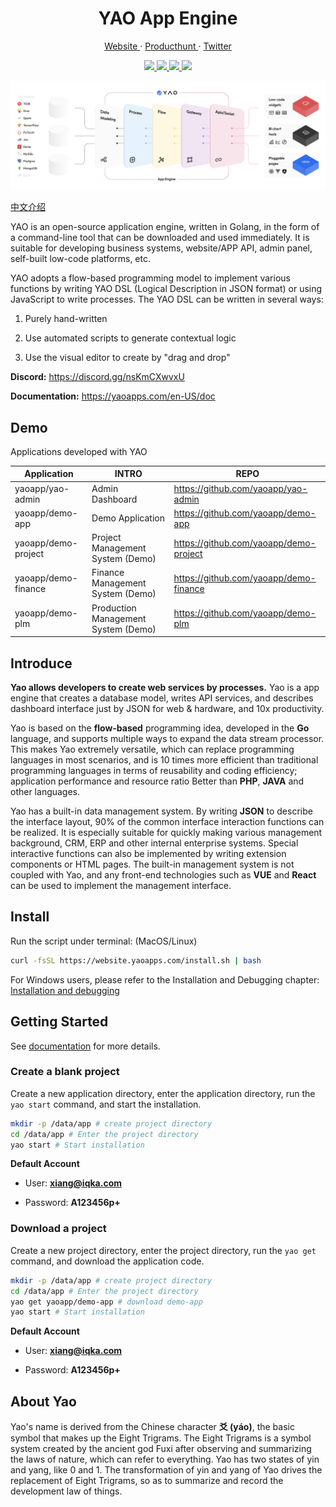 <p align="center">
    <h1 align="center">YAO App Engine</h1>
</p>

<p align="center">
  <a aria-label="website" href="https://yaoapps.com" target="_blank">
    Website
  </a>
  ·
  <a aria-label="producthunt" href="https://www.producthunt.com/posts/yao-app-engine" target="_blank">
    Producthunt
  </a>
  ·
  <a aria-label="twitter" href="https://twitter.com/YaoApp" target="_blank">
    Twitter
  </a>
  <!-- ·
  <a aria-label="discord" href="https://discord.gg/nsKmCXwvxU" target="_blank">
    Discord
  </a> -->
</p>

<p align="center">
  <a aria-label="UnitTest" href="https://github.com/YaoApp/yao/actions/workflows/unit-test.yml" target="_blank">
    <img src="https://github.com/YaoApp/yao/actions/workflows/unit-test.yml/badge.svg">
  </a>
  <a aria-label="codecov" href="https://codecov.io/gh/YaoApp/yao" target="_blank">
    <img src="https://codecov.io/gh/YaoApp/yao/branch/main/graph/badge.svg?token=294Y05U71J">
  </a>
  <a aria-label="Go Report Card" href="https://goreportcard.com/report/github.com/yaoapp/yao" target="_blank">
    <img src="https://goreportcard.com/badge/github.com/yaoapp/yao">
  </a>
  <a aria-label="Go Reference" href="https://pkg.go.dev/github.com/yaoapp/yao" target="_blank">
    <img src="https://pkg.go.dev/badge/github.com/yaoapp/yao.svg">
  </a>
</p>

![intro](docs/architecture.png)

[中文介绍](README.zh-CN.md)

YAO is an open-source application engine, written in Golang, in the form of a command-line tool that can be downloaded and used immediately. It is suitable for developing business systems, website/APP API, admin panel, self-built low-code platforms, etc.

YAO adopts a flow-based programming model to implement various functions by writing YAO DSL (Logical Description in JSON format) or using JavaScript to write processes. The YAO DSL can be written in several ways:

1. Purely hand-written

2. Use automated scripts to generate contextual logic

3. Use the visual editor to create by "drag and drop"

**Discord:** https://discord.gg/nsKmCXwvxU

**Documentation:** https://yaoapps.com/en-US/doc

## Demo

Applications developed with YAO

| Application         | INTRO                               | REPO                                   |
| ------------------- | ----------------------------------- | -------------------------------------- |
| yaoapp/yao-admin    | Admin Dashboard                     | https://github.com/yaoapp/yao-admin    |
| yaoapp/demo-app     | Demo Application                    | https://github.com/yaoapp/demo-app     |
| yaoapp/demo-project | Project Management System (Demo)    | https://github.com/yaoapp/demo-project |
| yaoapp/demo-finance | Finance Management System (Demo)    | https://github.com/yaoapp/demo-finance |
| yaoapp/demo-plm     | Production Management System (Demo) | https://github.com/yaoapp/demo-plm     |

## Introduce

**Yao allows developers to create web services by processes.** Yao is a app engine that creates a database model, writes API services, and describes dashboard interface just by JSON for web & hardware, and 10x productivity.

Yao is based on the **flow-based** programming idea, developed in the **Go** language, and supports multiple ways to expand the data stream processor. This makes Yao extremely versatile, which can replace programming languages ​​in most scenarios, and is 10 times more efficient than traditional programming languages ​​in terms of reusability and coding efficiency; application performance and resource ratio Better than **PHP**, **JAVA** and other languages.

Yao has a built-in data management system. By writing **JSON** to describe the interface layout, 90% of the common interface interaction functions can be realized. It is especially suitable for quickly making various management background, CRM, ERP and other internal enterprise systems. Special interactive functions can also be implemented by writing extension components or HTML pages. The built-in management system is not coupled with Yao, and any front-end technologies such as **VUE** and **React** can be used to implement the management interface.

## Install

Run the script under terminal: (MacOS/Linux)

```bash
curl -fsSL https://website.yaoapps.com/install.sh | bash
```

For Windows users, please refer to the Installation and Debugging chapter: [Installation and debugging](https://yaoapps.com/en-US/doc/Introduction/Install)

## Getting Started

See [documentation](https://yaoapps.com/en-US/doc/Introduction/Getting%20Started) for more details.

### Create a blank project

Create a new application directory, enter the application directory, run the `yao start` command, and start the installation.

```bash
mkdir -p /data/app # create project directory
cd /data/app # Enter the project directory
yao start # Start installation
```

**Default Account**

- User: **xiang@iqka.com**

- Password: **A123456p+**

### Download a project

Create a new project directory, enter the project directory, run the `yao get` command, and download the application code.

```bash
mkdir -p /data/app # create project directory
cd /data/app # Enter the project directory
yao get yaoapp/demo-app # download demo-app
yao start # Start installation
```

**Default Account**

- User: **xiang@iqka.com**

- Password: **A123456p+**

## About Yao

Yao's name is derived from the Chinese character **爻 (yáo)**, the basic symbol that makes up the Eight Trigrams. The Eight Trigrams is a symbol system created by the ancient god Fuxi after observing and summarizing the laws of nature, which can refer to everything. Yao has two states of yin and yang, like 0 and 1. The transformation of yin and yang of Yao drives the replacement of Eight Trigrams, so as to summarize and record the development law of things.
